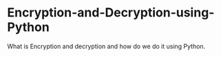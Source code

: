 # Encryption-and-Decryption-using-Python
What is Encryption and decryption and how do we do it using Python.
